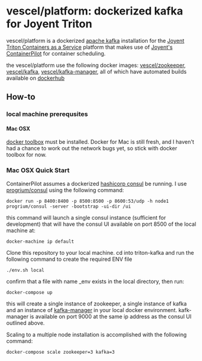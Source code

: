 # vescel/platform: dockerized kafka for Joyent Triton
vescel/platform is a dockerized [apache kafka](http://kafka.apache.org/) installation for the [Joyent Triton Containers as a Service](https://www.joyent.com/triton) platform that makes use of [Joyent's ContainerPilot](https://www.joyent.com/containerpilot) for container scheduling.

the vescel/platform use the following docker images: [vescel/zookeeper](https://github.com/vescel/zookeeper), [vescel/kafka](https://github.com/vescel/kafka), [vescel/kafka-manager](https://github.com/vescel/kafka-manager), all of which have automated builds available on [dockerhub](https//hub.docker.com/r/vescel)

## How-to
### local machine prerequsites
#### Mac OSX
[docker toolbox](https://www.docker.com/products/docker-toolbox) must be installed. Docker for Mac is still fresh, and I haven't had a chance to work out the network bugs yet, so stick with docker toolbox for now.

### Mac OSX Quick Start
ContainerPilot assumes a dockerized [hashicorp consul](https://www.consul.io/) be running. I use [progrium/consul](https://hub.docker.com/r/progrium/consul/) using the following command:

```
docker run -p 8400:8400 -p 8500:8500 -p 8600:53/udp -h node1 progrium/consul -server -bootstrap -ui-dir /ui
```
this command will launch a single consul instance (sufficient for development) that will have the consul UI available on port 8500 of the local machine at: 

```
docker-machine ip default
```

Clone this repository to your local machine. cd into triton-kafka and run the following command to create the required ENV file

```
./env.sh local
```

confirm that a file with name _env exists in the local directory, then run:

```
docker-compose up
```
this will create a single instance of zookeeper, a single instance of kafka and an instance of [kafka-manager](https://github.com/yahoo/kafka-manager) in your local docker environment. kafk-manager is available on port 9000 at the same ip address as the consul UI outlined above.

Scaling to a multiple node installation is accomplished with the following command:

```
docker-compose scale zookeeper=3 kafka=3